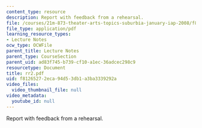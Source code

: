 ```yaml
---
content_type: resource
description: Report with feedback from a rehearsal.
file: /courses/21m-873-theater-arts-topics-suburbia-january-iap-2008/f81265272eca94d53db1a3ba3339292a_rr2.pdf
file_type: application/pdf
learning_resource_types:
- Lecture Notes
ocw_type: OCWFile
parent_title: Lecture Notes
parent_type: CourseSection
parent_uid: ad83f745-b739-cf10-a1ec-36adcec298c9
resourcetype: Document
title: rr2.pdf
uid: f8126527-2eca-94d5-3db1-a3ba3339292a
video_files:
  video_thumbnail_file: null
video_metadata:
  youtube_id: null
---
```

Report with feedback from a rehearsal.

